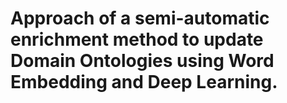 
# Approach of a semi-automatic enrichment method to update Domain Ontologies using Word Embedding and Deep Learning.
